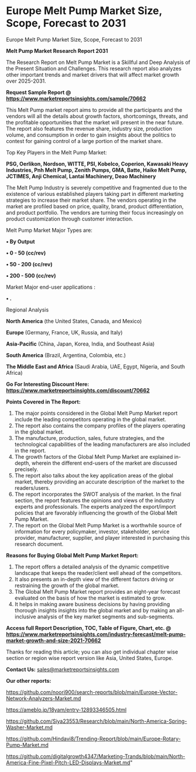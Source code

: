 # Europe Melt Pump Market Size, Scope, Forecast to 2031
Europe Melt Pump Market Size, Scope, Forecast to 2031

<strong>Melt Pump Market Research Report 2031</strong>

The Research Report on Melt Pump Market is a Skillful and Deep Analysis of the Present Situation and Challenges. This research report also analyzes other important trends and market drivers that will affect market growth over 2025-2031.

<strong>Request Sample Report @ <a href=https://www.marketreportsinsights.com/sample/70662>https://www.marketreportsinsights.com/sample/70662</a></strong>

This Melt Pump market report aims to provide all the participants and the vendors will all the details about growth factors, shortcomings, threats, and the profitable opportunities that the market will present in the near future. The report also features the revenue share, industry size, production volume, and consumption in order to gain insights about the politics to contest for gaining control of a large portion of the market share.

Top Key Players in the Melt Pump Market:

<strong>PSG, Oerlikon, Nordson, WITTE, PSI, Kobelco, Coperion, Kawasaki Heavy Industries, Pnh Melt Pump, Zenith Pumps, GMA, Batte, Haike Melt Pump, JCTIMES, Anji Chemical, Lantai Machinery, Deao Machinery</strong>

The Melt Pump Industry is severely competitive and fragmented due to the existence of various established players taking part in different marketing strategies to increase their market share. The vendors operating in the market are profiled based on price, quality, brand, product differentiation, and product portfolio. The vendors are turning their focus increasingly on product customization through customer interaction.

Melt Pump Market Major Types are:

<strong>• By Output

• 0 - 50 (cc/rev)

• 50 - 200 (cc/rev)

• 200 - 500 (cc/rev)</strong>

Market Major end-user applications :

<strong>• .</strong>

Regional Analysis

</u><strong><b>North America</b></strong> (the United States, Canada, and Mexico)

<strong><b>Europe </b></strong>(Germany, France, UK, Russia, and Italy)

<strong><b>Asia-Pacific</b></strong> (China, Japan, Korea, India, and Southeast Asia)

<strong><b>South America</b></strong> (Brazil, Argentina, Colombia, etc.)

<strong><b>The Middle East and Africa</b></strong> (Saudi Arabia, UAE, Egypt, Nigeria, and South Africa)

<strong>Go For Interesting Discount Here: <a href=https://www.marketreportsinsights.com/discount/70662>https://www.marketreportsinsights.com/discount/70662</a></strong>

<strong>Points Covered in The Report:</strong>
<ol>
  <li>The major points considered in the Global Melt Pump Market report include the leading competitors operating in the global market.</li>
  <li>The report also contains the company profiles of the players operating in the global market.</li>
  <li>The manufacture, production, sales, future strategies, and the technological capabilities of the leading manufacturers are also included in the report.</li>
  <li>The growth factors of the Global Melt Pump Market are explained in-depth, wherein the different end-users of the market are discussed precisely.</li>
  <li>The report also talks about the key application areas of the global market, thereby providing an accurate description of the market to the readers/users.</li>
  <li>The report incorporates the SWOT analysis of the market. In the final section, the report features the opinions and views of the industry experts and professionals. The experts analyzed the export/import policies that are favorably influencing the growth of the Global Melt Pump Market.</li>
  <li>The report on the Global Melt Pump Market is a worthwhile source of information for every policymaker, investor, stakeholder, service provider, manufacturer, supplier, and player interested in purchasing this research document.</li>
</ol>
<strong>Reasons for Buying Global Melt Pump Market Report:</strong>

<ol>
  <li>The report offers a detailed analysis of the dynamic competitive landscape that keeps the reader/client well ahead of the competitors.</li>
  <li>It also presents an in-depth view of the different factors driving or restraining the growth of the global market.</li>
  <li>The Global Melt Pump Market report provides an eight-year forecast evaluated on the basis of how the market is estimated to grow.</li>
  <li>It helps in making aware business decisions by having providing thorough insights insights into the global market and by making an all-inclusive analysis of the key market segments and sub-segments.</li>
</ol>
<strong>Access full Report Description, TOC, Table of Figure, Chart, etc. @ <a href=https://www.marketreportsinsights.com/industry-forecast/melt-pump-market-growth-and-size-2021-70662>https://www.marketreportsinsights.com/industry-forecast/melt-pump-market-growth-and-size-2021-70662</a></strong>


Thanks for reading this article; you can also get individual chapter wise section or region wise report version like Asia, United States, Europe.

<strong>Contact Us:</strong>
sales@marketreportsinsights.com

<strong>Our other reports:</strong>

<a href=https://github.com/noori900/search-reports/blob/main/Europe-Vector-Network-Analyzers-Market.md>https://github.com/noori900/search-reports/blob/main/Europe-Vector-Network-Analyzers-Market.md</a>

<a href=https://ameblo.jp/18yam/entry-12893346505.html>https://ameblo.jp/18yam/entry-12893346505.html</a>

<a href=https://github.com/Siya23553/Research/blob/main/North-America-Spring-Washer-Market.md>https://github.com/Siya23553/Research/blob/main/North-America-Spring-Washer-Market.md</a>

<a href=https://github.com/Hindavi8/Trending-Report/blob/main/Europe-Rotary-Pump-Market.md>https://github.com/Hindavi8/Trending-Report/blob/main/Europe-Rotary-Pump-Market.md</a>

<a href=https://github.com/digitalgrowth4347/Marketing-Trands/blob/main/North-America-Fine-Pixel-Pitch-LED-Displays-Market.md>https://github.com/digitalgrowth4347/Marketing-Trands/blob/main/North-America-Fine-Pixel-Pitch-LED-Displays-Market.md</a>"
